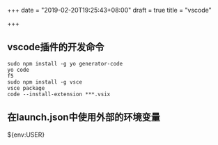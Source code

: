 +++
date = "2019-02-20T19:25:43+08:00"
draft = true
title = "vscode"

+++


## vscode插件的开发命令
    sudo npm install -g yo generator-code
    yo code
    f5
    sudo npm install -g vsce
    vsce package
    code --install-extension ***.vsix



## 在launch.json中使用外部的环境变量
${env:USER}
